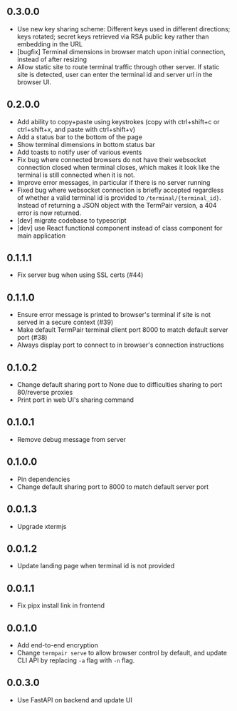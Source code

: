 ## 0.3.0.0
* Use new key sharing scheme: Different keys used in different directions; keys rotated; secret keys retrieved via RSA public key rather than embedding in the URL
* [bugfix] Terminal dimensions in browser match upon initial connection, instead of after resizing
* Allow static site to route terminal traffic through other server. If static site is detected, user can enter the terminal id and server url in the browser UI.


## 0.2.0.0
* Add ability to copy+paste using keystrokes (copy with ctrl+shift+c or ctrl+shift+x, and paste with ctrl+shift+v)
* Add a status bar to the bottom of the page
* Show terminal dimensions in bottom status bar
* Add toasts to notify user of various events
* Fix bug where connected browsers do not have their websocket connection closed when terminal closes, which makes it look like the terminal is still connected when it is not.
* Improve error messages, in particular if there is no server running
* Fixed bug where websocket connection is briefly accepted regardless of whether a valid terminal id is provided to `/terminal/{terminal_id}`. Instead of returning a JSON object with the TermPair version, a 404 error is now returned.
* [dev] migrate codebase to typescript
* [dev] use React functional component instead of class component for main application

## 0.1.1.1
* Fix server bug when using SSL certs (#44)

## 0.1.1.0
* Ensure error message is printed to browser's terminal if site is not served in a secure context (#39)
* Make default TermPair terminal client port 8000 to match default server port (#38)
* Always display port to connect to in browser's connection instructions

## 0.1.0.2
* Change default sharing port to None due to difficulties sharing to port 80/reverse proxies
* Print port in web UI's sharing command

## 0.1.0.1
* Remove debug message from server

## 0.1.0.0

* Pin dependencies
* Change default sharing port to 8000 to match default server port

## 0.0.1.3

* Upgrade xtermjs

## 0.0.1.2

* Update landing page when terminal id is not provided

## 0.0.1.1

* Fix pipx install link in frontend

## 0.0.1.0

* Add end-to-end encryption
* Change `termpair serve` to allow browser control by default, and update CLI API by replacing `-a` flag with `-n` flag.

## 0.0.3.0

* Use FastAPI on backend and update UI
